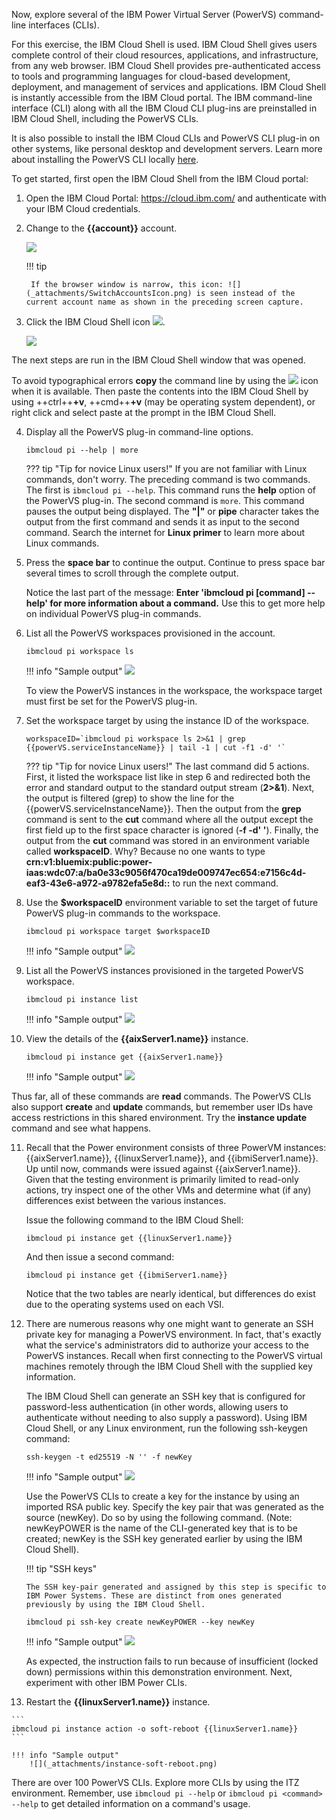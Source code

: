 Now, explore several of the IBM Power Virtual Server (PowerVS) command-line interfaces (CLIs). 

For this exercise, the IBM Cloud Shell is used. IBM Cloud Shell gives users complete control of their cloud resources, applications, and infrastructure, from any web browser. IBM Cloud Shell provides pre-authenticated access to tools and programming languages for cloud-based development, deployment, and management of services and applications. IBM Cloud Shell is instantly accessible from the IBM Cloud portal. The IBM command-line interface (CLI) along with all the IBM Cloud CLI plug-ins are preinstalled in IBM Cloud Shell, including the PowerVS CLIs.

It is also possible to install the IBM Cloud CLIs and PowerVS CLI plug-in on other systems, like personal desktop and development servers. Learn more about installing the PowerVS CLI locally <a href="https://cloud.ibm.com/docs/power-iaas?topic=power-iaas-power-iaas-cli-byb" target="_blank">here</a>.

To get started, first open the IBM Cloud Shell from the IBM Cloud portal:

1. Open the IBM Cloud Portal: <a href="https://cloud.ibm.com/" target="_blank">https://cloud.ibm.com/</a> and authenticate with your IBM Cloud credentials.
2. Change to the **{{account}}** account.

    ![](_attachments/SwitchAccounts-final.gif)

    !!! tip

        If the browser window is narrow, this icon: ![](_attachments/SwitchAccountsIcon.png) is seen instead of the current account name as shown in the preceding screen capture.

3. Click the IBM Cloud Shell icon ![](_attachments/CloudShellIcon.png).

    ![](_attachments/StartCloudShell-new.png)

The next steps are run in the IBM Cloud Shell window that was opened.

To avoid typographical errors **copy** the command line by using the ![](_attachments/CopyToClipboard.png) icon when it is available. Then paste the contents into the IBM Cloud Shell by using ++ctrl++**+v**, ++cmd++**+v** (may be operating system dependent), or right click and select paste at the prompt in the IBM Cloud Shell.

4. Display all the PowerVS plug-in command-line options.

    ```
    ibmcloud pi --help | more
    ```

    ??? tip "Tip for novice Linux users!"
        If you are not familiar with Linux commands, don't worry. The preceding command is two commands. The first is ```ibmcloud pi --help```. This command runs the **help** option of the PowerVS plug-in. The second command is ```more```. This command pauses the output being displayed. The **"|"** or **pipe** character takes the output from the first command and sends it as input to the second command. Search the internet for **Linux primer** to learn more about Linux commands.

5. Press the **space bar** to continue the output. Continue to press space bar several times to scroll through the complete output.

    Notice the last part of the message: **Enter 'ibmcloud pi [command] --help' for more information about a command.** Use this to get more help on individual PowerVS plug-in commands.

6. List all the PowerVS workspaces provisioned in the account.

    ```
    ibmcloud pi workspace ls
    ```

    !!! info "Sample output"
        ![](_attachments/service-list-2024.png)

    To view the PowerVS instances in the workspace, the workspace target must first be set for the PowerVS plug-in.

7. Set the workspace target by using the instance ID of the workspace.

    ```
    workspaceID=`ibmcloud pi workspace ls 2>&1 | grep {{powerVS.serviceInstanceName}} | tail -1 | cut -f1 -d' '`
    ```

    ??? tip "Tip for novice Linux users!"
        The last command did 5 actions. First, it listed the workspace list like in step 6 and redirected both the error and standard output to the standard output stream (**2>&1**). Next, the output is filtered (grep) to show the line for the {{powerVS.serviceInstanceName}}. Then the output from the **grep** command is sent to the **cut** command where all the output except the first field up to the first space character is ignored (**-f -d' '**). Finally, the output from the **cut** command was stored in an environment variable called **workspaceID**. Why? Because no one wants to type **crn:v1:bluemix:public:power-iaas:wdc07:a/ba0e33c9056f470ca19de009747ec654:e7156c4d-eaf3-43e6-a972-a9782efa5e8d::** to run the next command.

8. Use the **$workspaceID** environment variable to set the target of future PowerVS plug-in commands to the workspace.

    ```
    ibmcloud pi workspace target $workspaceID
    ```

    !!! info "Sample output"
        ![](_attachments/service-target-2024.png)

9. List all the PowerVS instances provisioned in the targeted PowerVS workspace.

    ```
    ibmcloud pi instance list
    ```

    !!! info "Sample output"
        ![](_attachments/instances-2024.png)

10. View the details of the **{{aixServer1.name}}** instance.

    ```
    ibmcloud pi instance get {{aixServer1.name}}
    ```

    !!! info "Sample output"
        ![](_attachments/aixinstance-detail-2024.png)

Thus far, all of these commands are **read** commands. The PowerVS CLIs also support **create** and **update** commands, but remember user IDs have access restrictions in this shared environment. Try the **instance update** command and see what happens.

11. Recall that the Power environment consists of three PowerVM instances: {{aixServer1.name}}, {{linuxServer1.name}}, and {{ibmiServer1.name}}. Up until now, commands were issued against {{aixServer1.name}}. Given that the testing environment is primarily limited to read-only actions, try inspect one of the other VMs and determine what (if any) differences exist between the various instances.

    Issue the following command to the IBM Cloud Shell:
    ```
    ibmcloud pi instance get {{linuxServer1.name}}
    ```

    And then issue a second command:
    ```
    ibmcloud pi instance get {{ibmiServer1.name}}
    ```

    Notice that the two tables are nearly identical, but differences do exist due to the operating systems used on each VSI.

12. There are numerous reasons why one might want to generate an SSH private key for managing a PowerVS environment. In fact, that's exactly what the service's administrators did to authorize your access to the PowerVS instances. Recall when first connecting to the PowerVS virtual machines remotely through the IBM Cloud Shell with the supplied key information.

    The IBM Cloud Shell can generate an SSH key that is configured for password-less authentication (in other words, allowing users to authenticate without needing to also supply a password). Using IBM Cloud Shell, or any Linux environment, run the following ssh-keygen command:

    ```
    ssh-keygen -t ed25519 -N '' -f newKey
    ```

    !!! info "Sample output"
        ![](_attachments/part7_step12.png)

    Use the PowerVS CLIs to create a key for the instance by using an imported RSA public key. Specify the key pair that was generated as the source (newKey). Do so by using the following command. (Note: newKeyPOWER is the name of the CLI-generated key that is to be created; newKey is the SSH key generated earlier by using the IBM Cloud Shell).

    !!! tip "SSH keys"
    
        The SSH key-pair generated and assigned by this step is specific to IBM Power Systems. These are distinct from ones generated previously by using the IBM Cloud Shell.

    ```
    ibmcloud pi ssh-key create newKeyPOWER --key newKey
    ```

    !!! info "Sample output"
        ![](_attachments/sshkeyCreate.png)

    As expected, the instruction fails to run because of insufficient (locked down) permissions within this demonstration environment. Next, experiment with other IBM Power CLIs. 

13.  Restart the **{{linuxServer1.name}}** instance.

    ```
    ibmcloud pi instance action -o soft-reboot {{linuxServer1.name}}
    ```

    !!! info "Sample output"
        ![](_attachments/instance-soft-reboot.png)

There are over 100 PowerVS CLIs. Explore more CLIs by using the ITZ environment. Remember, use ```ibmcloud pi --help``` or ```ibmcloud pi <command> --help``` to get detailed information on a command's usage.


